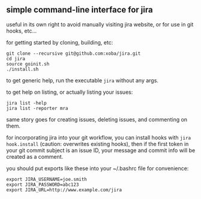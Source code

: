 simple command-line interface for jira
--------------------------------------

useful in its own right to avoid manually visiting jira website, or
for use in git hooks, etc...

for getting started by cloning, building, etc:

    git clone --recursive git@github.com:xoba/jira.git
    cd jira
    source goinit.sh
    ./install.sh

to get generic help, run the executable ```jira``` without any args.

to get help on listing, or actually listing your issues:

    jira list -help
    jira list -reporter mra
    
same story goes for creating issues, deleting issues, and commenting on them.
    
for incorporating jira into your git workflow, you can install hooks with ```jira hook.install```
(caution: overwrites existing hooks), then if the first token in your git commit subject is an 
issue ID, your message and commit info will be created as a comment.

you should put exports like these into your ~/.bashrc file for convenience:

    export JIRA_USERNAME=joe.smith
    export JIRA_PASSWORD=abc123
    export JIRA_URL=http://www.example.com/jira
